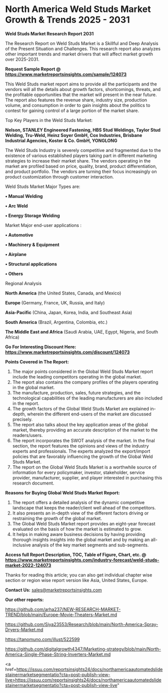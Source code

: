 # North America Weld Studs Market Growth & Trends 2025 - 2031

<strong>Weld Studs Market Research Report 2031</strong>

The Research Report on Weld Studs Market is a Skillful and Deep Analysis of the Present Situation and Challenges. This research report also analyzes other important trends and market drivers that will affect market growth over 2025-2031.

<strong>Request Sample Report @ <a href=https://www.marketreportsinsights.com/sample/124073>https://www.marketreportsinsights.com/sample/124073</a></strong>

This Weld Studs market report aims to provide all the participants and the vendors will all the details about growth factors, shortcomings, threats, and the profitable opportunities that the market will present in the near future. The report also features the revenue share, industry size, production volume, and consumption in order to gain insights about the politics to contest for gaining control of a large portion of the market share.

Top Key Players in the Weld Studs Market:

<strong>Nelson, STANLEY Engineered Fastening, HBS Stud Weldings, Taylor Stud Welding, Tru-Weld, Heinz Soyer GmbH, Cox Industries, Brisbane Industrial Agencies, Koster & Co. GmbH, YONGLONG</strong>

The Weld Studs Industry is severely competitive and fragmented due to the existence of various established players taking part in different marketing strategies to increase their market share. The vendors operating in the market are profiled based on price, quality, brand, product differentiation, and product portfolio. The vendors are turning their focus increasingly on product customization through customer interaction.

Weld Studs Market Major Types are:

<strong>• Manual Welding

• Arc Weld

• Energy Storage Welding</strong>

Market Major end-user applications :

<strong>• Automotive

• Machinery & Equipment

• Airplane

• Structural applications

• Others</strong>

Regional Analysis

</u><strong><b>North America</b></strong> (the United States, Canada, and Mexico)

<strong><b>Europe </b></strong>(Germany, France, UK, Russia, and Italy)

<strong><b>Asia-Pacific</b></strong> (China, Japan, Korea, India, and Southeast Asia)

<strong><b>South America</b></strong> (Brazil, Argentina, Colombia, etc.)

<strong><b>The Middle East and Africa</b></strong> (Saudi Arabia, UAE, Egypt, Nigeria, and South Africa)

<strong>Go For Interesting Discount Here: <a href=https://www.marketreportsinsights.com/discount/124073>https://www.marketreportsinsights.com/discount/124073</a></strong>

<strong>Points Covered in The Report:</strong>
<ol>
  <li>The major points considered in the Global Weld Studs Market report include the leading competitors operating in the global market.</li>
  <li>The report also contains the company profiles of the players operating in the global market.</li>
  <li>The manufacture, production, sales, future strategies, and the technological capabilities of the leading manufacturers are also included in the report.</li>
  <li>The growth factors of the Global Weld Studs Market are explained in-depth, wherein the different end-users of the market are discussed precisely.</li>
  <li>The report also talks about the key application areas of the global market, thereby providing an accurate description of the market to the readers/users.</li>
  <li>The report incorporates the SWOT analysis of the market. In the final section, the report features the opinions and views of the industry experts and professionals. The experts analyzed the export/import policies that are favorably influencing the growth of the Global Weld Studs Market.</li>
  <li>The report on the Global Weld Studs Market is a worthwhile source of information for every policymaker, investor, stakeholder, service provider, manufacturer, supplier, and player interested in purchasing this research document.</li>
</ol>
<strong>Reasons for Buying Global Weld Studs Market Report:</strong>

<ol>
  <li>The report offers a detailed analysis of the dynamic competitive landscape that keeps the reader/client well ahead of the competitors.</li>
  <li>It also presents an in-depth view of the different factors driving or restraining the growth of the global market.</li>
  <li>The Global Weld Studs Market report provides an eight-year forecast evaluated on the basis of how the market is estimated to grow.</li>
  <li>It helps in making aware business decisions by having providing thorough insights insights into the global market and by making an all-inclusive analysis of the key market segments and sub-segments.</li>
</ol>
<strong>Access full Report Description, TOC, Table of Figure, Chart, etc. @ <a href=https://www.marketreportsinsights.com/industry-forecast/weld-studs-market-2022-124073>https://www.marketreportsinsights.com/industry-forecast/weld-studs-market-2022-124073</a></strong>


Thanks for reading this article; you can also get individual chapter wise section or region wise report version like Asia, United States, Europe.

<strong>Contact Us:</strong>
sales@marketreportsinsights.com

<strong>Our other reports:</strong>

<a href=https://github.com/arha237/NEW-RESEARCH-MARKET-TREND/blob/main/Europe-Movie-Theaters-Market.md>https://github.com/arha237/NEW-RESEARCH-MARKET-TREND/blob/main/Europe-Movie-Theaters-Market.md</a>

<a href=https://github.com/Siya23553/Research/blob/main/North-America-Spray-Dryers-Market.md>https://github.com/Siya23553/Research/blob/main/North-America-Spray-Dryers-Market.md</a>

<a href=https://tanomuno.com/illust/522599>https://tanomuno.com/illust/522599</a>

<a href=https://github.com/digitalgrowth4347/Marketing-strategy/blob/main/North-America-Single-Phase-String-Inverters-Market.md>https://github.com/digitalgrowth4347/Marketing-strategy/blob/main/North-America-Single-Phase-String-Inverters-Market.md</a>

<a href=https://issuu.com/reportsinsights24/docs/northamericaautomatedslidestainermarketsegmentatio?cta=post-publish-view-live>https://issuu.com/reportsinsights24/docs/northamericaautomatedslidestainermarketsegmentatio?cta=post-publish-view-live</a>"
